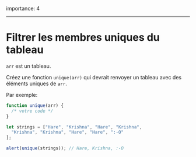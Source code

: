 importance: 4

---

# Filtrer les membres uniques du tableau

`arr` est un tableau.

Créez une fonction `unique(arr)` qui devrait renvoyer un tableau avec des éléments uniques de `arr`.

Par exemple:

```js
function unique(arr) {
  /* votre code */
}

let strings = ["Hare", "Krishna", "Hare", "Krishna",
  "Krishna", "Krishna", "Hare", "Hare", ":-O"
];

alert(unique(strings)); // Hare, Krishna, :-O
```
